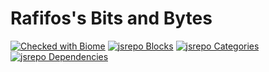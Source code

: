 # Rafifos's Bits and Bytes

[![Checked with Biome](https://img.shields.io/badge/Checked_with-Biome-60a5fa?style=flat&logo=biome)](https://biomejs.dev)
[![jsrepo Blocks](https://jsrepo.dev/badges/registry/blocks?url=github/rafifos/bits)](https://jsrepo.dev/registry?url=github/rafifos/bits)
[![jsrepo Categories](https://jsrepo.dev/badges/registry/categories?url=github/rafifos/bits)](https://jsrepo.dev/registry?url=github/rafifos/bits)
[![jsrepo Dependencies](https://jsrepo.dev/badges/registry/dependencies?url=github/rafifos/bits)](https://jsrepo.dev/registry?url=github/rafifos/bits)
